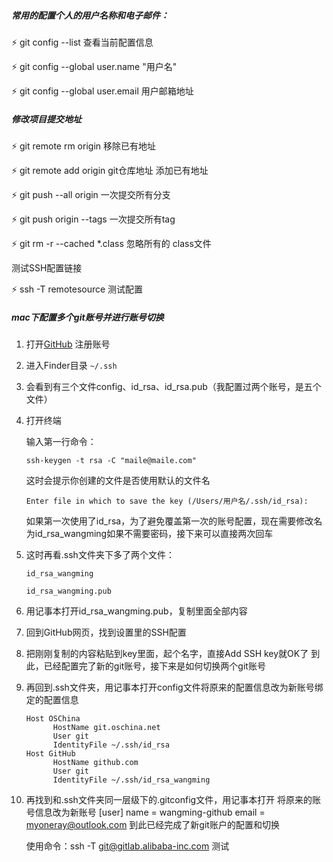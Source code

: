 ##### 常用的配置个人的用户名称和电子邮件：

  ⚡ git config --list 查看当前配置信息 

  ⚡ git config --global user.name "用户名"

  ⚡  git config --global user.email 用户邮箱地址



##### 修改项目提交地址

  ⚡ git    remote rm  origin  移除已有地址

  ⚡ git remote add origin git仓库地址 添加已有地址

  ⚡ git push --all  origin       一次提交所有分支

  ⚡ git push origin --tags     一次提交所有tag

  ⚡ git rm -r --cached *.class   忽略所有的 class文件



测试SSH配置链接

  ⚡  ssh -T remotesource    测试配置

##### mac下配置多个git账号并进行账号切换

1. 打开[GitHub](https://link.jianshu.com/?t=https://github.com) 注册账号

2. 进入Finder目录 `~/.ssh`

3. 会看到有三个文件config、id_rsa、id_rsa.pub（我配置过两个账号，是五个文件）

4. 打开终端 

   输入第一行命令：

   ```
   ssh-keygen -t rsa -C "maile@maile.com"
   ```

   这时会提示你创建的文件是否使用默认的文件名

   ```
   Enter file in which to save the key (/Users/用户名/.ssh/id_rsa):
   ```

   如果第一次使用了id_rsa，为了避免覆盖第一次的账号配置，现在需要修改名为id_rsa_wangming如果不需要密码，接下来可以直接两次回车

5. 这时再看.ssh文件夹下多了两个文件：

   ```
   id_rsa_wangming
   
   id_rsa_wangming.pub
   ```

   

6. 用记事本打开id_rsa_wangming.pub，复制里面全部内容

7. 回到GitHub网页，找到设置里的SSH配置

8. 把刚刚复制的内容粘贴到key里面，起个名字，直接Add SSH key就OK了
   到此，已经配置完了新的git账号，接下来是如何切换两个git账号

9. 再回到.ssh文件夹，用记事本打开config文件将原来的配置信息改为新账号绑定的配置信息

   ```shell
   Host OSChina
         HostName git.oschina.net
         User git
         IdentityFile ~/.ssh/id_rsa
   Host GitHub
         HostName github.com
         User git
         IdentityFile ~/.ssh/id_rsa_wangming
   ```

   

10. 再找到和.ssh文件夹同一层级下的.gitconfig文件，用记事本打开
      将原来的账号信息改为新账号
      [user]
      name = wangming-github
      email = myoneray@outlook.com
      到此已经完成了新git账户的配置和切换

    

    使用命令：ssh -T git@gitlab.alibaba-inc.com 测试
